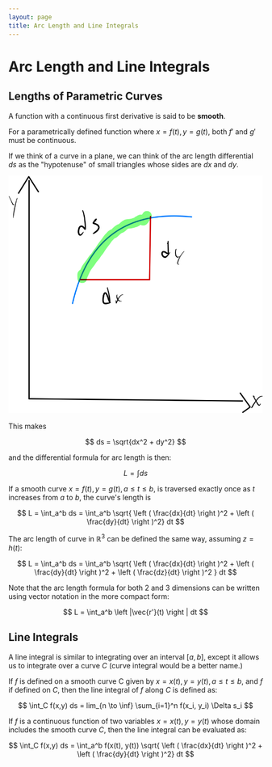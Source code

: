 ```yaml
---
layout: page
title: Arc Length and Line Integrals
---
```


# Arc Length and Line Integrals

## Lengths of Parametric Curves

A function with a continuous first derivative is said to be **smooth**.

For a parametrically defined function where $x = f(t), y = g(t)$, both $f'$ and $g'$ must be continuous.

If we think of a curve in a plane, we can think of the arc length differential $ds$ as the "hypotenuse" of small triangles whose sides are $dx$ and $dy$.

![Arc Length Differential](ds.png "arc length differential")

This makes

$$ ds = \sqrt{dx^2 + dy^2} $$

and the differential formula for arc length is then:

$$ L = \int ds $$

If a smooth curve $x = f(t), y = g(t), a \le t \le b$, is traversed exactly once as $t$ increases from $a$ to $b$, the curve's length is

$$ L = \int_a^b ds = \int_a^b \sqrt{ \left ( \frac{dx}{dt} \right )^2 + \left ( \frac{dy}{dt} \right )^2} dt $$

The arc length of curve in $\mathbb{R}^3$ can be defined the same way, assuming $z = h(t)$:

$$ L = \int_a^b ds = \int_a^b \sqrt{ \left ( \frac{dx}{dt} \right )^2 + \left ( \frac{dy}{dt} \right )^2 + \left ( \frac{dz}{dt} \right )^2 } dt $$

Note that the arc length formula for both 2 and 3 dimensions can be written using vector notation in the more compact form:

$$ L = \int_a^b \left |\vec{r'}(t) \right | dt $$

## Line Integrals

A line integral is similar to integrating over an interval $[a,b]$, except it allows us to integrate over a curve $C$ (curve integral would be a better name.)

If $f$ is defined on a smooth curve C given by $x = x(t), y = y(t), a \le t \le b$, and $f$ if defined on $C$, then the line integral of $f$ along $C$ is defined as:

$$ \int_C f(x,y) ds = lim_{n \to \inf} \sum_{i=1}^n f(x_i, y_i) \Delta s_i $$

If $f$ is a continuous function of two variables $x = x(t), y = y(t)$ whose domain includes the smooth curve $C$, then the line integral can be evaluated as:

$$ \int_C f(x,y) ds = \int_a^b f(x(t), y(t)) \sqrt{ \left ( \frac{dx}{dt} \right )^2 + \left ( \frac{dy}{dt} \right )^2} dt $$

